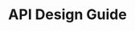 ---
layout: guideline
title: API Design Guide
permalink: /design/guidelines/ausdto-api-design-guide
sort: Australian Digital Transformation Office_API Design Guide
guideline_id: ausdto-api-design-guide
guideline_title: API Design Guide
guideline_type: website
guideline_url: 'https://apiguide.readthedocs.io/en/latest/index.html'
guideline_company: Australian Digital Transformation Office
guideline_companyLogoUrl: /media/logos/ausdto.png
guideline_companyUrl: 'https://www.dto.gov.au/'
guideline_screenshotUrl: /media/screenshots/ausdto-api-design-guide.png
guideline_date: 2015-10-20T00:00:00.000Z
guideline_reviewDate: 2016-08-18T00:00:00.000Z
topics:
  - topic_id: collection-pagination
    topic_category: Collection Resources
    topic_name: Pagination
    topic_description: How to retrieve a range of resources in a collection
    topic__links:
      self:
        href: /design/topics/collection-pagination
      topicGuidelines:
        href: /design/topics/collection-pagination/guidelines
    references:
      - name: Batching results
        url: 'https://apiguide.readthedocs.io/en/latest/build_and_publish/batching_results.html'
  - topic_id: cors
    topic_category: Miscellaneous
    topic_name: CORS
    topic_description: How to deal with CORS
    topic__links:
      self:
        href: /design/topics/cors
      topicGuidelines:
        href: /design/topics/cors/guidelines
    references:
      - name: Support cross-domain mashups with CORS
        url: 'https://apiguide.readthedocs.io/en/latest/build_and_publish/cors.html'
  - topic_id: developer-experience
    topic_category: Miscellaneous
    topic_name: Developer experience
    topic_description: How to take care of developer experience (DX)
    topic__links:
      self:
        href: /design/topics/developer-experience
      topicGuidelines:
        href: /design/topics/developer-experience/guidelines
    references:
      - name: Empathy
        url: 'https://apiguide.readthedocs.io/en/latest/principles/empathy.html'
      - name: Errors
        url: 'https://apiguide.readthedocs.io/en/latest/principles/errors.html'
      - name: Endpoint Stability
        url: 'https://apiguide.readthedocs.io/en/latest/principles/availability.html'
  - topic_id: documentation
    topic_category: Miscellaneous
    topic_name: Documentation
    topic_description: How to produce and/or propose API documentation
    topic__links:
      self:
        href: /design/topics/documentation
      topicGuidelines:
        href: /design/topics/documentation/guidelines
    references:
      - name: Discoverability
        url: 'https://apiguide.readthedocs.io/en/latest/principles/discoverability.html'
      - name: Document your API
        url: 'https://apiguide.readthedocs.io/en/latest/build_and_publish/documentation.html'
  - topic_id: governance
    topic_category: API Lifecycle
    topic_name: Governance
    topic_description: 'How to ensure API governance (advertise, consistency, ...)'
    topic__links:
      self:
        href: /design/topics/governance
      topicGuidelines:
        href: /design/topics/governance/guidelines
    references:
      - name: Register your API
        url: 'https://apiguide.readthedocs.io/en/latest/build_and_publish/advertise.html'
  - topic_id: http-content-negotiation
    topic_category: HTTP Protocol
    topic_name: Content negociation and media types
    topic_description: 'How to describe your API data format and/or propose different formats (like json, yaml, xml atom, ...)'
    topic__links:
      self:
        href: /design/topics/http-content-negotiation
      topicGuidelines:
        href: /design/topics/http-content-negotiation/guidelines
    references:
      - name: Formats
        url: 'https://apiguide.readthedocs.io/en/latest/build_and_publish/use_RESTful_urls.html#formats'
      - name: API Payload format encoding
        url: 'https://apiguide.readthedocs.io/en/latest/build_and_publish/use_RESTful_urls.html#api-payload-format-encoding'
  - topic_id: http-status-200
    topic_category: HTTP Status
    topic_name: HTTP Status 200
    topic_description: When to use HTTP status 200
    topic__links:
      self:
        href: /design/topics/http-status-200
      topicGuidelines:
        href: /design/topics/http-status-200/guidelines
    references:
      - name: GET /magazines
        url: 'https://apiguide.readthedocs.io/en/latest/build_and_publish/use_HTTP_methods.html#get--magazines'
      - name: PUT /magazines
        url: 'https://apiguide.readthedocs.io/en/latest/build_and_publish/use_HTTP_methods.html#put--magazines'
      - name: DELETE /magazines
        url: 'https://apiguide.readthedocs.io/en/latest/build_and_publish/use_HTTP_methods.html#delete--magazines'
      - name: DELETE /magazines/1234
        url: 'https://apiguide.readthedocs.io/en/latest/build_and_publish/use_HTTP_methods.html#delete--magazines-1234'
      - name: HEAD /magazines
        url: 'https://apiguide.readthedocs.io/en/latest/build_and_publish/use_HTTP_methods.html#head--magazines'
      - name: HEAD /magazines/1234
        url: 'https://apiguide.readthedocs.io/en/latest/build_and_publish/use_HTTP_methods.html#head--magazines-1234'
  - topic_id: http-status-201
    topic_category: HTTP Status
    topic_name: HTTP Status 201
    topic_description: When to use HTTP status 201
    topic__links:
      self:
        href: /design/topics/http-status-201
      topicGuidelines:
        href: /design/topics/http-status-201/guidelines
    references:
      - name: Use HTTP methods and status codes
        url: 'https://apiguide.readthedocs.io/en/latest/build_and_publish/use_HTTP_methods.html#use-http-methods-and-status-codes'
      - name: PUT /magazines/1234
        url: 'https://apiguide.readthedocs.io/en/latest/build_and_publish/use_HTTP_methods.html#put--magazines-1234'
  - topic_id: http-status-404
    topic_category: HTTP Status
    topic_name: HTTP Status 404
    topic_description: When to use HTTP status 404
    topic__links:
      self:
        href: /design/topics/http-status-404
      topicGuidelines:
        href: /design/topics/http-status-404/guidelines
    references:
      - name: GET /magazines
        url: 'https://apiguide.readthedocs.io/en/latest/build_and_publish/use_HTTP_methods.html#get--magazines'
  - topic_id: http-status-405
    topic_category: HTTP Status
    topic_name: HTTP Status 405
    topic_description: When to use HTTP status 405
    topic__links:
      self:
        href: /design/topics/http-status-405
      topicGuidelines:
        href: /design/topics/http-status-405/guidelines
    references:
      - name: Use HTTP methods and status codes
        url: 'https://apiguide.readthedocs.io/en/latest/build_and_publish/use_HTTP_methods.html#use-http-methods-and-status-codes'
  - topic_id: http-status-standard-error
    topic_category: Error handling
    topic_name: Error format
    topic_description: How to provide information about errors
    topic__links:
      self:
        href: /design/topics/http-status-standard-error
      topicGuidelines:
        href: /design/topics/http-status-standard-error/guidelines
    references:
      - name: HTTP response principles
        url: 'https://apiguide.readthedocs.io/en/latest/build_and_publish/use_HTTP_methods.html#http-response-principles'
  - topic_id: http-methods-delete
    topic_category: HTTP Methods
    topic_name: DELETE
    topic_description: When to use HTTP method DELETE
    topic__links:
      self:
        href: /design/topics/http-methods-delete
      topicGuidelines:
        href: /design/topics/http-methods-delete/guidelines
    references:
      - name: DELETE /magazines
        url: 'https://apiguide.readthedocs.io/en/latest/build_and_publish/use_HTTP_methods.html#delete--magazines'
      - name: DELETE /magazines/1234
        url: 'https://apiguide.readthedocs.io/en/latest/build_and_publish/use_HTTP_methods.html#delete--magazines-1234'
  - topic_id: http-methods-get
    topic_category: HTTP Methods
    topic_name: GET
    topic_description: When to use HTTP method GET
    topic__links:
      self:
        href: /design/topics/http-methods-get
      topicGuidelines:
        href: /design/topics/http-methods-get/guidelines
    references:
      - name: GET /magazines
        url: 'https://apiguide.readthedocs.io/en/latest/build_and_publish/use_HTTP_methods.html#get--magazines'
  - topic_id: http-methods-head
    topic_category: HTTP Methods
    topic_name: HEAD
    topic_description: When to use HTTP method HEAD
    topic__links:
      self:
        href: /design/topics/http-methods-head
      topicGuidelines:
        href: /design/topics/http-methods-head/guidelines
    references:
      - name: HEAD /magazines
        url: 'https://apiguide.readthedocs.io/en/latest/build_and_publish/use_HTTP_methods.html#head--magazines'
      - name: HEAD /magazines/1234
        url: 'https://apiguide.readthedocs.io/en/latest/build_and_publish/use_HTTP_methods.html#head--magazines-1234'
  - topic_id: http-methods-post
    topic_category: HTTP Methods
    topic_name: POST
    topic_description: When to use HTTP method POST
    topic__links:
      self:
        href: /design/topics/http-methods-post
      topicGuidelines:
        href: /design/topics/http-methods-post/guidelines
    references:
      - name: POST /magazines
        url: 'https://apiguide.readthedocs.io/en/latest/build_and_publish/use_HTTP_methods.html#post--magazines'
  - topic_id: http-methods-put
    topic_category: HTTP Methods
    topic_name: PUT
    topic_description: When to use HTTP method PUT
    topic__links:
      self:
        href: /design/topics/http-methods-put
      topicGuidelines:
        href: /design/topics/http-methods-put/guidelines
    references:
      - name: PUT /magazines
        url: 'https://apiguide.readthedocs.io/en/latest/build_and_publish/use_HTTP_methods.html#put--magazines'
      - name: PUT /magazines/1234
        url: 'https://apiguide.readthedocs.io/en/latest/build_and_publish/use_HTTP_methods.html#put--magazines-1234'
  - topic_id: http-methods
    topic_category: HTTP Methods
    topic_name: HTTP methods
    topic_description: General information about HTTP methods usage
    topic__links:
      self:
        href: /design/topics/http-methods
      topicGuidelines:
        href: /design/topics/http-methods/guidelines
    references:
      - name: Use HTTP methods and status codes
        url: 'https://apiguide.readthedocs.io/en/latest/build_and_publish/use_HTTP_methods.html#use-http-methods-and-status-codes'
  - topic_id: hypermedia-read
    topic_category: Hypermedia
    topic_name: Hypermedia (read)
    topic_description: How to use hypermedia to read data
    topic__links:
      self:
        href: /design/topics/hypermedia-read
      topicGuidelines:
        href: /design/topics/hypermedia-read/guidelines
    references:
      - name: Management state with HATEOAS
        url: 'https://apiguide.readthedocs.io/en/latest/build_and_publish/hateos.html'
  - topic_id: hypermedia-write
    topic_category: Hypermedia
    topic_name: Hypermedia (write)
    topic_description: How to use hypermedia to write data
    topic__links:
      self:
        href: /design/topics/hypermedia-write
      topicGuidelines:
        href: /design/topics/hypermedia-write/guidelines
    references:
      - name: Management state with HATEOAS
        url: 'https://apiguide.readthedocs.io/en/latest/build_and_publish/hateos.html'
  - topic_id: hypermedia
    topic_category: Hypermedia
    topic_name: Hypermedia
    topic_description: How to use hypermedia
    topic__links:
      self:
        href: /design/topics/hypermedia
      topicGuidelines:
        href: /design/topics/hypermedia/guidelines
    references:
      - name: Management state with HATEOAS
        url: 'https://apiguide.readthedocs.io/en/latest/build_and_publish/hateos.html'
  - topic_id: global-design
    topic_category: API Design
    topic_name: Global design
    topic_description: General considerations on API design
    topic__links:
      self:
        href: /design/topics/global-design
      topicGuidelines:
        href: /design/topics/global-design/guidelines
    references:
      - name: Granularity
        url: 'https://apiguide.readthedocs.io/en/latest/principles/granularity.html'
      - name: Functionality
        url: 'https://apiguide.readthedocs.io/en/latest/principles/coverage.html'
  - topic_id: resource-relationships
    topic_category: Resources
    topic_name: Relationships
    topic_description: How to define and use relations between resources
    topic__links:
      self:
        href: /design/topics/resource-relationships
      topicGuidelines:
        href: /design/topics/resource-relationships/guidelines
    references:
      - name: Management state with HATEOAS
        url: 'https://apiguide.readthedocs.io/en/latest/build_and_publish/hateos.html'
  - topic_id: resource-url-format
    topic_category: Resources
    topic_name: URL format
    topic_description: How to design URLs
    topic__links:
      self:
        href: /design/topics/resource-url-format
      topicGuidelines:
        href: /design/topics/resource-url-format/guidelines
    references:
      - name: URL Depth
        url: 'https://apiguide.readthedocs.io/en/latest/build_and_publish/use_RESTful_urls.html#url-depth'
      - name: Good RESTful URL examples
        url: 'https://apiguide.readthedocs.io/en/latest/build_and_publish/use_RESTful_urls.html#good-restful-url-examples'
  - topic_id: security
    topic_category: Security
    topic_name: Security
    topic_description: Security concerns
    topic__links:
      self:
        href: /design/topics/security
      topicGuidelines:
        href: /design/topics/security/guidelines
    references:
      - name: Privacy and security
        url: 'https://apiguide.readthedocs.io/en/latest/principles/security.html'
  - topic_id: security-data
    topic_category: Security
    topic_name: Data privacy
    topic_description: Data privacy concerns
    topic__links:
      self:
        href: /design/topics/security-data
      topicGuidelines:
        href: /design/topics/security-data/guidelines
    references:
      - name: Privacy and security
        url: 'https://apiguide.readthedocs.io/en/latest/principles/security.html'
  - topic_id: versioning
    topic_category: API Lifecycle
    topic_name: Versionning
    topic_description: How to handle API versionning
    topic__links:
      self:
        href: /design/topics/versioning
      topicGuidelines:
        href: /design/topics/versioning/guidelines
    references:
      - name: Versioning
        url: 'https://apiguide.readthedocs.io/en/latest/build_and_publish/use_RESTful_urls.html#versioning'
      - name: Use versions
        url: 'https://apiguide.readthedocs.io/en/latest/build_and_publish/versioning.html'
---